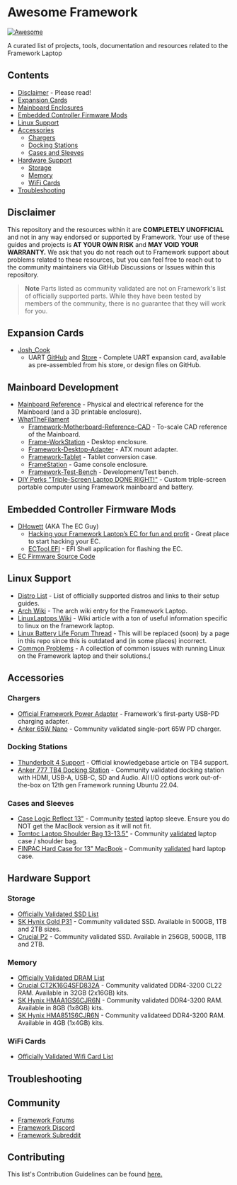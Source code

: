 # Awesome Framework
[![Awesome](https://awesome.re/badge.svg)](https://awesome.re)

A curated list of projects, tools, documentation and resources related to the Framework Laptop

## Contents
- [Disclaimer](#disclaimer) - Please read!
- [Expansion Cards](#contents)
- [Mainboard Enclosures](#mainboard-enclosures)
- [Embedded Controller Firmware Mods](#embedded-controller-firmware-mods)
- [Linux Support](#linux-support)
- [Accessories](#accessories)
  - [Chargers](#chargers)
  - [Docking Stations](#docking-stations)
  - [Cases and Sleeves](#cases)
- [Hardware Support](#hardware-support)
  - [Storage](#storage)
  - [Memory](#memory)
  - [WiFi Cards](#wifi-cards)
- [Troubleshooting](#troubleshooting)

## Disclaimer
This repository and the resources within it are **COMPLETELY UNOFFICIAL** and not in any way endorsed or supported by Framework. Your use of these guides and projects is **AT YOUR OWN RISK** and **MAY VOID YOUR WARRANTY.** We ask that you do not reach out to Framework support about problems related to these resources, but you can feel free to reach out to the community maintainers via GitHub Discussions or Issues within this repository.

> **Note**
> Parts listed as community validated are not on Framework's list of officially supported parts. While they have been tested by members of the community, there is no guarantee that they will work for you.

## Expansion Cards
- [Josh_Cook]()
  - UART [GitHub](https://github.com/jyancat/UART-Expansion-Card) and [Store](https://lectronz.com/products/uart-expansion-card) - Complete UART expansion card, available as pre-assembled from his store, or design files on GitHub.

## Mainboard Development
- [Mainboard Reference](https://github.com/FrameworkComputer/Mainboard) - Physical and electrical reference for the Mainboard (and a 3D printable enclosure).
- [WhatTheFilament](https://github.com/whatthefilament)
  - [Framework-Motherboard-Reference-CAD](https://github.com/whatthefilament/Framework-Motherboard-Reference-CAD) - To-scale CAD reference of the Mainboard.
  - [Frame-WorkStation](https://github.com/whatthefilament/Frame-WorkStation) - Desktop enclosure.
  - [Framework-Desktop-Adapter](https://github.com/whatthefilament/Framework-Desktop-Adapter) - ATX mount adapter.
  - [Framework-Tablet](https://github.com/whatthefilament/Framework-Tablet) - Tablet conversion case.
  - [FrameStation](https://github.com/whatthefilament/FrameStation) - Game console enclosure.
  - [Framework-Test-Bench](https://github.com/whatthefilament/Framework-Test-Bench) - Development/Test bench.
- [DIY Perks "Triple-Screen Laptop DONE RIGHT!"](https://www.youtube.com/watch?v=aUKpY0o5tMo) - Custom triple-screen portable computer using Framework mainboard and battery.

## Embedded Controller Firmware Mods
- [DHowett](https://github.com/DHowett) (AKA The EC Guy)
  - [Hacking your Framework Laptop’s EC for fun and profit](https://www.howett.net/posts/2022-04-adding-an-ec-feature-1/) - Great place to start hacking your EC.
  - [ECTool.EFI](https://github.com/DHowett/FrameworkHacksPkg) - EFI Shell application for flashing the EC.
- [EC Firmware Source Code](https://github.com/FrameworkComputer/EmbeddedController)

## Linux Support
- [Distro List](https://frame.work/linux) - List of officially supported distros and links to their setup guides.
- [Arch Wiki](https://wiki.archlinux.org/title/Framework_Laptop) - The arch wiki entry for the Framework Laptop.
- [LinuxLaptops Wiki](https://github.com/lhl/linuxlaptops/wiki/2022-Framework-Laptop-DIY-Edition-12th-Gen-Intel-Batch-1) - Wiki article with a ton of useful information specific to linux on the framework laptop.
- [Linux Battery Life Forum Thread](https://community.frame.work/t/linux-battery-life-tuning/6665) - This will be replaced (soon) by a page in this repo since this is outdated and (in some places) incorrect. 
- [Common Problems](/linux/common-problems.md) - A collection of common issues with running Linux on the Framework laptop and their solutions.(

## Accessories
### Chargers
- [Official Framework Power Adapter](https://frame.work/products/power-adapter?v=FRANCEPH0B) - Framework's first-party USB-PD charging adapter. 
- [Anker 65W Nano](https://www.amazon.com/dp/B08T5QN2TR) - Community validated single-port 65W PD charger.

### Docking Stations
- [Thunderbolt 4 Support](https://knowledgebase.frame.work/does-the-framework-laptop-support-thunderbolt-rkjEJn4Jt) - Official knowledgebase article on TB4 support.
- [Anker 777 TB4 Docking Station](https://www.amazon.com/gp/product/B0928W3XHD) - Community validated docking station with HDMI, USB-A, USB-C, SD and Audio. All I/O options work out-of-the-box on 12th gen Framework running Ubuntu 22.04.

### Cases and Sleeves
- [Case Logic Reflect 13"](https://www.caselogic.com/en-us/laptop-bags/laptop-sleeves/case-logic-reflect-13-laptop-sleeve-_-3204690) - Community [tested](https://github.com/Morpheus636/awesome-framework/issues/10#issuecomment-1325427414) laptop sleeve. Ensure you do NOT get the MacBook version as it will not fit.
- [Tomtoc Laptop Shoulder Bag 13-13.5"](https://www.amazon.com/dp/B072L4R2DY) - Community [validated](https://github.com/Morpheus636/awesome-framework/issues/10#issuecomment-1325465369) laptop case / shoulder bag.
- [FINPAC Hard Case for 13" MacBook](https://www.amazon.com/dp/B088WNMW8N) - Community [validated](https://github.com/Morpheus636/awesome-framework/issues/10#issuecomment-1325754958) hard laptop case.

## Hardware Support

### Storage
- [Officially Validated SSD List](https://knowledgebase.frame.work/en_us/what-storage-ssd-parts-are-compatible-with-the-framework-laptop-rJOOeHU0_)
- [SK Hynix Gold P31](https://www.amazon.com/dp/B08DKB5LWY) - Community validated SSD. Available in 500GB, 1TB and 2TB sizes.
- [Crucial P2](https://www.amazon.com/gp/product/B086BGWNY8/) - Community validated SSD. Available in 256GB, 500GB, 1TB and 2TB.

### Memory
- [Officially Validated DRAM List](https://knowledgebase.frame.work/en_us/what-memory-dram-parts-are-compatible-with-the-framework-laptop-ry_jbS8Ru)
- [Crucial CT2K16G4SFD832A](https://www.amazon.com//dp/B07Q7T9NSC) - Community validated DDR4-3200 CL22 RAM. Available in 32GB (2x16GB) kits.
- [SK Hynix HMAA1GS6CJR6N](https://www.amazon.com/dp/B0BM9YL1C5/) - Community validated DDR4-3200 RAM. Available in 8GB (1x8GB) kits.
- [SK Hynix HMA851S6CJR6N](https://www.amazon.com/dp/B092RK7KLM/) - Community validateed DDR4-3200 RAM. Available in 4GB (1x4GB) kits.

### WiFi Cards
- [Officially Validated Wifi Card List](https://knowledgebase.frame.work/en_us/what-wifi-parts-are-compatible-with-the-framework-laptop-rytGfHU0d)

## Troubleshooting

## Community
- [Framework Forums](https://community.frame.work)
- [Framework Discord](https://discord.com/invite/Framework)
- [Framework Subreddit](https://reddit.com/r/framework)

## Contributing
This list's Contribution Guidelines can be found [here.](/contributing.md)

